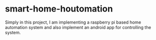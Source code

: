 # smart-home-houtomation
Simply in this project, I am implementing a raspberry pi based home automation system and also implement an android app for controlling the system.
